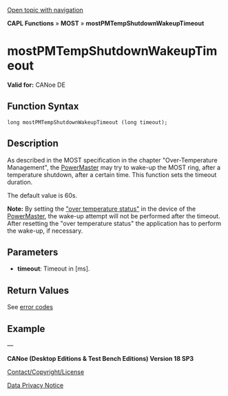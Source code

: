 [Open topic with navigation](../../../../../CANoeDEFamily.htm#Topics/CAPLFunctions/MOST/Functions/CAPLfunctionMOSTPMTempShutdownWakeupTimeout.md)

**CAPL Functions** » **MOST** » **mostPMTempShutdownWakeupTimeout**

# mostPMTempShutdownWakeupTimeout

**Valid for:** CANoe DE

## Function Syntax

```plaintext
long mostPMTempShutdownWakeupTimeout (long timeout);
```

## Description

As described in the MOST specification in the chapter "Over-Temperature Management", the [PowerMaster](../../../CANoeCANalyzer/MOST/MOSTSimulationApplicationSocketPowerMaster.md) may try to wake-up the MOST ring, after a temperature shutdown, after a certain time. This function sets the timeout duration.

The default value is 60s.

**Note:** By setting the ["over temperature status"](CAPLfunctionMOSTPMSetOverTemperature.md) in the device of the [PowerMaster](../../../CANoeCANalyzer/MOST/MOSTSimulationApplicationSocketPowerMaster.md), the wake-up attempt will not be performed after the timeout. After resetting the "over temperature status" the application has to perform the wake-up, if necessary.

## Parameters

- **timeout**: Timeout in [ms].

## Return Values

See [error codes](../CAPLfunctionsMOSTErrorCodes.md)

## Example

—

**CANoe (Desktop Editions & Test Bench Editions) Version 18 SP3**

[Contact/Copyright/License](../../../Shared/ContactCopyrightLicense.md)

[Data Privacy Notice](https://www.vector.com/int/en/company/get-info/privacy-policy/)
